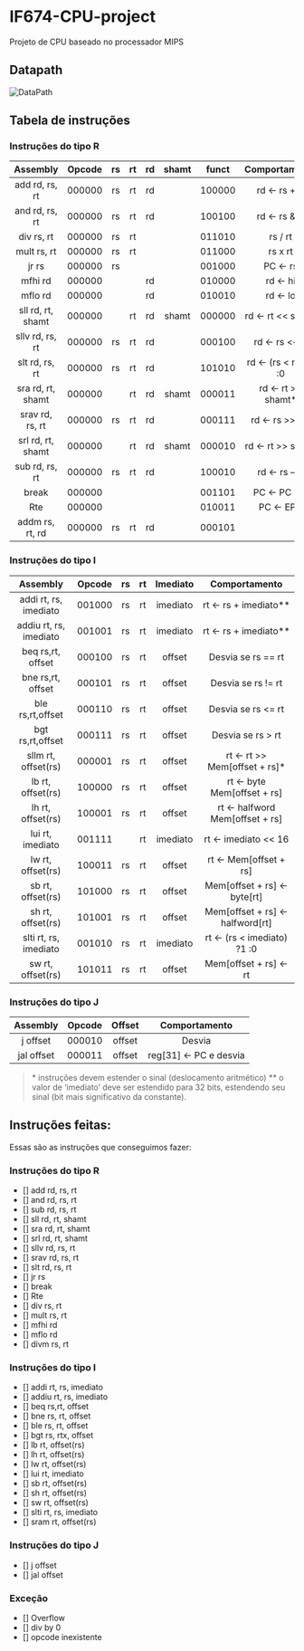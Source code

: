# IF674-CPU-project

Projeto de CPU baseado no processador MIPS


## Datapath

![DataPath](./docs/datapath.svg)

## Tabela de instruções

### Instruções do tipo R

|        Assembly        | Opcode | rs | rt | rd | shamt |  funct |     Comportamento    |
|:----------------------:|:------:|:--:|:--:|:--:|:-----:|:------:|:--------------------:|
|     add rd, rs, rt     | 000000 | rs | rt | rd |       | 100000 |     rd ← rs + rt     |
|     and rd, rs, rt     | 000000 | rs | rt | rd |       | 100100 |     rd ← rs & rt     |
|       div rs, rt       | 000000 | rs | rt |    |       | 011010 |        rs / rt       |
|       mult rs, rt      | 000000 | rs | rt |    |       | 011000 |        rs x rt       |
|          jr rs         | 000000 | rs |    |    |       | 001000 |        PC ← rs       |
|         mfhi rd        | 000000 |    |    | rd |       | 010000 |        rd ← hi       |
|         mflo rd        | 000000 |    |    | rd |       | 010010 |        rd ← lo       |
|    sll rd, rt, shamt   | 000000 |    | rt | rd | shamt | 000000 |   rd ← rt << shamt   |
|     sllv rd, rs, rt    | 000000 | rs | rt | rd |       | 000100 |     rd ← rs << rt    |
|     slt rd, rs, rt     | 000000 | rs | rt | rd |       | 101010 | rd ← (rs < rt) ?1 :0 |
|    sra rd, rt, shamt   | 000000 |    | rt | rd | shamt | 000011 |   rd ← rt >> shamt*  |
|     srav rd, rs, rt    | 000000 | rs | rt | rd |       | 000111 |    rd ← rs >> rt*    |
|    srl rd, rt, shamt   | 000000 |    | rt | rd | shamt | 000010 |   rd ← rt >> shamt   |
|     sub rd, rs, rt     | 000000 | rs | rt | rd |       | 100010 |     rd ← rs – rt     |
|          break         | 000000 |    |    |    |       | 001101 |      PC ← PC - 4     |
|           Rte          | 000000 |    |    |    |       | 010011 |       PC ← EPC       |
|       addm rs, rt, rd  | 000000 | rs | rt | rd |       | 000101 |                      |

### Instruções do tipo I

|        Assembly        | Opcode | rs | rt | Imediato |          Comportamento         |
|:----------------------:|:------:|:--:|:--:|:--------:|:------------------------------:|
|  addi rt, rs, imediato | 001000 | rs | rt | imediato |      rt ← rs + imediato**      |
| addiu rt, rs, imediato | 001001 | rs | rt | imediato |      rt ← rs + imediato**      |
|    beq rs,rt, offset   | 000100 | rs | rt |  offset  |       Desvia se rs == rt       |
|    bne rs,rt, offset   | 000101 | rs | rt |  offset  |       Desvia se rs != rt       |
|    ble rs,rt,offset    | 000110 | rs | rt |  offset  |       Desvia se rs <= rt       |
|    bgt rs,rt,offset    | 000111 | rs | rt |  offset  |        Desvia se rs > rt       |
|   sllm rt, offset(rs)  | 000001 | rs | rt |  offset  |  rt ← rt >> Mem[offset + rs]*  |
|    lb rt, offset(rs)   | 100000 | rs | rt |  offset  |   rt ← byte Mem[offset + rs]   |
|    lh rt, offset(rs)   | 100001 | rs | rt |  offset  | rt ← halfword Mem[offset + rs] |
|    lui rt, imediato    | 001111 |    | rt | imediato |       rt ← imediato << 16      |
|    lw rt, offset(rs)   | 100011 | rs | rt |  offset  |      rt ← Mem[offset + rs]     |
|    sb rt, offset(rs)   | 101000 | rs | rt |  offset  |   Mem[offset + rs] ← byte[rt]  |
|    sh rt, offset(rs)   | 101001 | rs | rt |  offset  | Mem[offset + rs] ← halfword[rt]|
|  slti rt, rs, imediato | 001010 | rs | rt | imediato |   rt ← (rs < imediato) ?1 :0   |
|    sw rt, offset(rs)   | 101011 | rs | rt |  offset  |      Mem[offset + rs] ← rt     |

### Instruções do tipo J

|  Assembly  | Opcode | Offset |     Comportamento     |
|:----------:|:------:|:------:|:---------------------:|
|  j offset  | 000010 | offset |         Desvia        |
| jal offset | 000011 | offset | reg[31] ← PC e desvia |

> \* instruções devem estender o sinal (deslocamento aritmético)
> ** o valor de ‘imediato’ deve ser estendido para 32 bits, estendendo seu sinal (bit mais significativo da constante).
## Instruções feitas:

Essas são as instruções que conseguimos fazer:

### Instruções do tipo R

- [] add rd, rs, rt
- [] and rd, rs, rt
- [] sub rd, rs, rt
- [] sll rd, rt, shamt
- [] sra rd, rt, shamt
- [] srl rd, rt, shamt 
- [] sllv rd, rs, rt
- [] srav rd, rs, rt
- [] slt rd, rs, rt
- [] jr rs
- [] break 
- [] Rte 
- [] div rs, rt
- [] mult rs, rt
- [] mfhi rd
- [] mflo rd
- [] divm rs, rt

### Instruções do tipo I

- [] addi rt, rs, imediato
- [] addiu rt, rs, imediato
- [] beq rs,rt, offset
- [] bne rs, rt, offset 
- [] ble rs, rt, offset 
- [] bgt rs, rtx, offset 
- [] lb rt, offset(rs) 
- [] lh rt, offset(rs)
- [] lw rt, offset(rs)
- [] lui rt, imediato
- [] sb rt, offset(rs)
- [] sh rt, offset(rs)
- [] sw rt, offset(rs)
- [] slti rt, rs, imediato
- [] sram rt, offset(rs) 

### Instruções do tipo J

- [] j offset
- [] jal offset

### Exceção
- [] Overflow
- [] div by 0
- [] opcode inexistente

